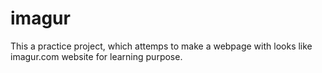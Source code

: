 # imagur
This a practice project, which attemps to make a webpage with looks like imagur.com website for learning purpose.
